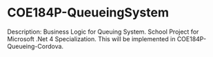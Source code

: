 # COE184P-QueueingSystem
Description: 
Business Logic for Queuing System. School Project for Microsoft .Net 4 Specialization.
This will be implemented in COE184P-Queueing-Cordova.
